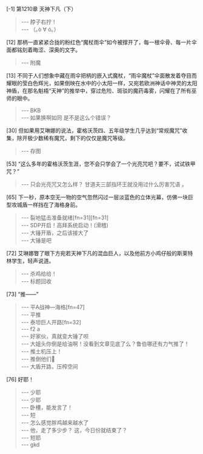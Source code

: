 
[-1] 第1210章 天神下凡（下）
>--- 脖子右拧！<br>
>--- （｡ò ∀ ó｡）<br>

[12] 那柄一直紧紧合拢的粉红色“魔杖雨伞”如今被撑开了，每一根伞骨、每一片伞面都铭刻着晦涩、深奥的文字。
>--- 附魔<br>

[13] 不同于人们想象中藏在雨伞把柄的嵌入式魔杖，“雨伞魔杖”伞面散发着夺目而耀眼的莹白色辉光，如果倒映在水中的小太阳一样，又宛若欧洲神话中神灵的太阳神盾，在那名魁梧“天神”的推举中，穿过危险、斑驳的魔药毒雾，闪耀在了所有巫师的眼中。
>--- BKB<br>
>--- 如果换啊如同 是不是这么个错误？<br>

[30] 但如果用艾琳娜的说法，霍格沃茨四、五年级学生几乎达到“常规魔咒”收集，除开极少数稀有魔咒，剩下的仅仅是魔咒等级。
>--- 存图<br>

[53] “这么多年的霍格沃茨生涯，您不会只学会了一个光亮咒吧？要不，试试铁甲咒？”
>--- 只会光亮咒又怎么样？
甘道夫三部指环王就没用过什么厉害咒语 。<br>

[65] 下一秒，原本空无一物的空气忽然闪过一层淡蓝色的立体光幕，仿佛一块巨型攻城盾一样挡在了海格身前。
>--- 裂地猛击准备就绪[fn=31][fn=31]<br>
>--- SDP开启！高拜系统启动！(滑稽)<br>
>--- 大锤开盾，之后该接大了<br>
>--- 大锤是吧<br>

[72] 艾琳娜瞥了眼下方宛若天神下凡的混血巨人，以及他前方小鸡仔般的斯莱特林学生，轻声说道。
>--- 杀鸡给给！<br>
>--- 标题回收<br>

[73] “推——”
>--- 平A战神—海格[fn=47]<br>
>--- 平推<br>
>--- 泰坦巨人开路[fn=32]<br>
>--- f2 a<br>
>--- 好家伙，真就变大锤了呗<br>
>--- 大姐头你倒是给油啊！没看到文章见底了么？鲁伯哪还有力气推了！<br>
>--- 推土机压上！<br>
>--- 推倒他们🐶<br>
>--- 大盾开路，压榨空间<br>

[76] 好耶！
>--- 少耶<br>
>--- 少耶<br>
>--- 卧槽，能发言了！<br>
>--- 短<br>
>--- 怎么感觉胖鸡越来越水了<br>
>--- 他，走了多少步？
这，今日份就结束了？<br>
>--- 短耶<br>
>--- gkd<br>
